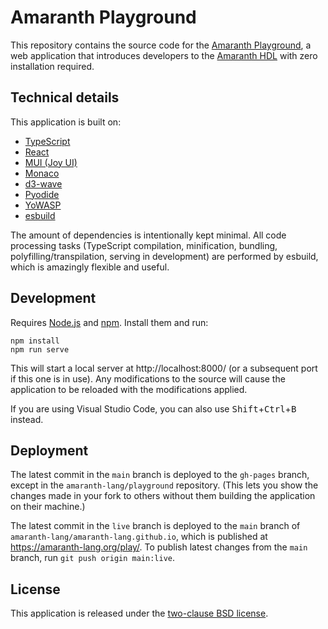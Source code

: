 # Amaranth Playground

This repository contains the source code for the [Amaranth Playground][], a web application that introduces developers to the [Amaranth HDL][] with zero installation required.

[amaranth playground]: https://amaranth-lang.org/play/
[amaranth hdl]: https://amaranth-lang.org/

## Technical details

This application is built on:

* [TypeScript](https://typescriptlang.org/)
* [React](https://react.dev)
* [MUI (Joy UI)](https://mui.com/joy-ui/getting-started/)
* [Monaco](https://microsoft.github.io/monaco-editor/)
* [d3-wave](https://github.com/Nic30/d3-wave)
* [Pyodide](https://pyodide.org/en/stable/)
* [YoWASP](https://yowasp.org)
* [esbuild](https://esbuild.github.io/)

The amount of dependencies is intentionally kept minimal. All code processing tasks (TypeScript compilation, minification, bundling, polyfilling/transpilation, serving in development) are performed by esbuild, which is amazingly flexible and useful.

## Development

Requires [Node.js](https://nodejs.org/) and  [npm](https://npmjs.org/). Install them and run:

```console
npm install
npm run serve
```

This will start a local server at http://localhost:8000/ (or a subsequent port if this one is in use). Any modifications to the source will cause the application to be reloaded with the modifications applied.

If you are using Visual Studio Code, you can also use <kbd>Shift</kbd>+<kbd>Ctrl</kbd>+<kbd>B</kbd> instead.

## Deployment

The latest commit in the `main` branch is deployed to the `gh-pages` branch, except in the `amaranth-lang/playground` repository. (This lets you show the changes made in your fork to others without them building the application on their machine.)

The latest commit in the `live` branch is deployed to the `main` branch of `amaranth-lang/amaranth-lang.github.io`, which is published at https://amaranth-lang.org/play/. To publish latest changes from the `main` branch, run `git push origin main:live`.

## License

This application is released under the [two-clause BSD license](LICENSE.txt).
